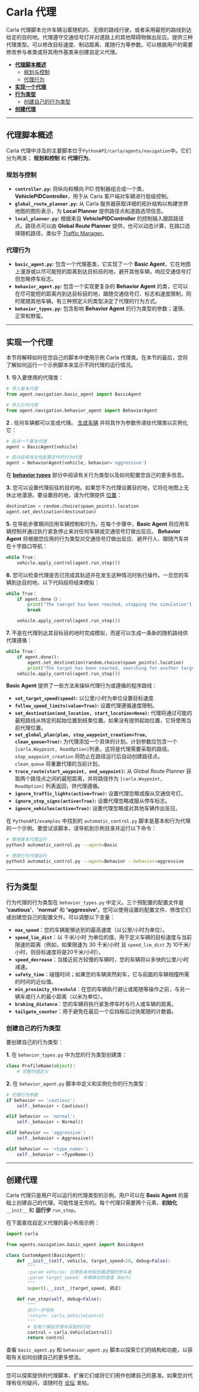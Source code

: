 # Carla 代理

Carla 代理脚本允许车辆沿着随机的、无限的路线行驶，或者采用最短的路线到达给定的目的地。代理遵守交通信号灯并对道路上的其他障碍物做出反应。提供三种代理类型。可以修改目标速度、制动距离、尾随行为等参数。可以根据用户的需要修改参与者类或将其用作基类来创建自定义代理。

- [__代理脚本概述__](#overview-of-agent-scripts)
    - [规划与控制](#planning-and-control)
    - [代理行为](#agent-behaviors)
- [__实现一个代理__](#implement-an-agent)
- [__行为类型__](#behavior-types)
    - [创建自己的行为类型](#create-your-own-behavior-type)
- [__创建代理__](#creating-an-agent)

---

## 代理脚本概述 <span id="overview-of-agent-scripts"></span>

Carla 代理中涉及的主要脚本位于`PythonAPI/carla/agents/navigation`中。它们分为两类； __规划和控制__ 和 __代理行为__。

### 规划与控制 <span id="planning-and-control"></span>

- __`controller.py`:__ 将纵向和横向 PID 控制器组合成一个类，__VehiclePIDController__，用于从 Carla 客户端对车辆进行低级控制。
- __`global_route_planner.py`:__ 从 Carla 服务器获取详细的拓扑结构以构建世界地图的图形表示，为 __Local Planner__ 提供路径点和道路选项信息。
- __`local_planner.py`:__ 根据来自 __VehiclePIDController__ 的控制输入跟踪路径点。路径点可以由 __Global Route Planner__ 提供，也可以动态计算，在路口选择随机路径，类似于 [Traffic Manager](adv_traffic_manager.md)。

### 代理行为 <span id="agent-behaviors"></span>

- __`basic_agent.py`:__ 包含一个代理基类，它实现了一个 __Basic Agent__，它在地图上漫游或以尽可能短的距离到达目标目的地，避开其他车辆，响应交通信号灯但忽略停车标志。
- __`behavior_agent.py`:__ 包含一个实现更复杂的 __Behavior Agent__ 的类，它可以在尽可能短的距离内到达目标目的地，跟随交通信号灯、标志和速度限制，同时尾随其他车辆。有三种预定义的类型决定了代理的行为方式。
- __`behavior_types.py`:__ 包含影响 __Behavior Agent__ 的行为类型的参数；谨慎、正常和野蛮。

---

## 实现一个代理 <span id="implement-an-agent"></span>

本节将解释如何在您自己的脚本中使用示例 Carla 代理类。在本节的最后，您将了解如何运行一个示例脚本来显示不同代理的运行情况。

__1.__ 导入要使用的代理类：

```py
# 导入基本代理
from agent.navigation.basic_agent import BasicAgent

# 导入行为代理
from agent.navigation.behavior_agent import BehaviorAgent
```

__2 .__ 任何车辆都可以变成代理。 [生成车辆](core_actors.md#spawning) 并将其作为参数传递给代理类以实例化它：

```py
# 启动一个基本代理
agent = BasicAgent(vehicle)

# 启动具有攻击性配置文件的行为代理
agent = BehaviorAgent(vehicle, behavior='aggressive')
```

在 [__behavior types__](#behavior-types) 部分中阅读有关行为类型以及如何配置您自己的更多信息。

__3.__ 您可以设置代理前往的目的地。如果您不为代理设置目的地，它将在地图上无休止地漫游。要设置目的地，请为代理提供 [位置](python_api.md#carlalocation)：

```py
destination = random.choice(spawn_points).location
agent.set_destination(destination)
```

__5.__ 在导航步骤期间应用车辆控制和行为。在每个步骤中，__Basic Agent__ 将应用车辆控制并通过执行紧急停止来对任何车辆或交通信号灯做出反应。 __Behavior Agent__ 将根据您应用的行为类型对交通信号灯做出反应、避开行人、跟随汽车并在十字路口导航：

```py
while True：
    vehicle.apply_control(agent.run_step())
```

__6.__ 您可以检查代理是否已完成其轨迹并在发生这种情况时执行操作。一旦您的车辆到达目的地，以下代码段将结束模拟：

```py
while True：
    if agent.done（）：
        print("The taerget has been reached, stopping the simulation")
        break

    vehicle.apply_control(agent.run_step())
```

__7.__ 不是在代理到达其目标目的地时完成模拟，而是可以生成一条新的随机路线供代理遵循：

```py
while True：
    if agent.done():   
        agent.set_destination(random.choice(spawn_points).location)
        print("The target has been reached, searching for another target")
    vehicle.apply_control(agent.run_step())
```

__Basic Agent__ 提供了一些方法来操纵代理行为或遵循的程序路线：

- __`set_target_speed(speed)`:__ 以公里/小时为单位设置目标速度
- __`follow_speed_limits(value=True)`:__ 设置代理遵循速度限制。
- __`set_destination(end_location, start_location=None)`:__ 代理将通过可能的最短路线从特定的起始位置到结束位置。如果没有提供起始位置，它将使用当前代理位置。
- __`set_global_plan(plan, stop_waypoint_creation=True, clean_queue=True)`:__ 为代理添加一个具体的计划。计划参数应包含一个`[carla.Waypoint, RoadOption]`列表，这将是代理需要采取的路径。 `stop_waypoint_creation` 将防止在路径运行后自动创建路径点。 `clean_queue` 将重置代理的当前计划。
- __`trace_route(start_waypoint, end_waypoint)`:__ 从 Global Route Planner 获取两个路径点之间的最短距离，并将路径作为 `[carla.Waypoint, RoadOption]` 列表返回，供代理遵循。
- __`ignore_traffic_lights(active=True)`:__ 设置代理忽略或服从交通信号灯。
- __`ignore_stop_signs(active=True)`:__ 设置代理忽略或服从停车标志。
- __`ignore_vehicles(active=True)`:__ 设置代理忽略或对其他车辆作出反应。

在 `PythonAPI/examples` 中找到的 `automatic_control.py` 脚本是基本和行为代理的一个示例。要尝试该脚本，请导航到示例目录并运行以下命令：

```sh
# 使用基本代理运行
python3 automatic_control.py --agent=Basic

# 使用行为代理运行
python3 automatic_control.py --agent=Behavior --behavior=aggressive
```

---

## 行为类型 <span id="behavior-types"></span>

行为代理的行为类型在 `behavior_types.py` 中定义。三个预配置的配置文件是 __'cautious'__、__'normal'__ 和 __'aggressive'__。您可以使用设置的配置文件、修改它们或创建您自己的配置文件。可以调整以下变量：

- __`max_speed`__：您的车辆能够达到的最高速度（以公里/小时为单位）。
- __`speed_lim_dist`__：以 千米/小时 为单位的值，用于定义车辆的目标速度与当前限速的距离（例如，如果限速为 30 千米/小时 且 `speed_lim_dist` 为 10千米/小时，则目标速度将是20千米/小时）。
- __`speed_decrease`__：当接近前方较慢的车辆时，您的车辆将以多快的公里/小时减速。
- __`safety_time`__：碰撞时间；如果您的车辆突然刹车，它与前面的车辆相撞所需的时间的近似值。
- __`min_proximity_threshold`__：在您的车辆执行避让或尾随等操作之前，与另一辆车或行人的最小距离（以米为单位）。
- __`braking_distance`__：您的车辆将执行紧急停车时与行人或车辆的距离。
- __`tailgate_counter`__：用于避免在最后一个后挡板后过快尾随的计数器。

### 创建自己的行为类型 <span id="create-your-own-behavior-type"></span>

要创建自己的行为类型：

__1.__ 在 `behavior_types.py` 中为您的行为类型创建类：

```py
class ProfileName(object)：
    # 完整的值定义
```

__2.__ 在 `behavior_agent.py` 脚本中定义和实例化你的行为类型：

```py
# 代理行为参数
if behavior == 'cautious':
    self._behavior = Cautious()

elif behavior == 'normal':
    self._behavior = Normal()

elif behavior == 'aggressive':
    self._behavior = Aggressive()

elif behavior == '<type_name>':
    self._behavior = <TypeName>()
```

---

## 创建代理 <span id="creating-an-agent"></span>

Carla 代理只是用户可以运行的代理类型的示例。用户可以在 __Basic Agent__ 的基础上创建自己的代理。可能性是无穷的。每个代理只需要两个元素，__初始化__ `__init__` 和 __运行步__ `run_step`。

在下面查找自定义代理的最小布局示例：

```py
import carla

from agents.navigation.basic_agent import BasicAgent

class CustomAgent(BasicAgent):
    def __init__(self, vehicle, target_speed=20, debug=False):
        """
        :param vehicle: 应用到本地规划器逻辑的参与者
        :param target_speed: 车辆移动的速度（Km/h）
        """
        super().__init__(target_speed, 调试)

    def run_step(self, debug=False):
        """
        执行一步导航
        :return: carla.VehicleControl
        """
        # 在每个模拟步骤中采取的行动
        control = carla.VehicleControl()
        return control
```

查看 `basic_agent.py` 和 `behavior_agent.py` 脚本以探索它们的结构和功能，以获取有关如何创建自己的更多想法。

---

您可以探索提供的代理脚本、扩展它们或将它们用作创建自己的基准。如果您对代理有任何疑问，请随时在 [论坛](https://github.com/OpenHUTB/hutb/discussions) 发帖。